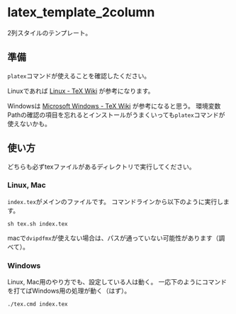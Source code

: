 # latex_template_2column
2列スタイルのテンプレート。

## 準備
`platex`コマンドが使えることを確認したください。

Linuxであれば [Linux - TeX Wiki](https://texwiki.texjp.org/?Linux) が参考になります。

Windowsは [Microsoft Windows - TeX Wiki](https://texwiki.texjp.org/?Microsoft%20Windows) が参考になると思う。
環境変数Pathの確認の項目を忘れるとインストールがうまくいっても`platex`コマンドが使えないかも。

## 使い方
どちらも必ずtexファイルがあるディレクトリで実行してください。
### Linux, Mac
`index.tex`がメインのファイルです。
コマンドラインから以下のように実行します。
```shell
sh tex.sh index.tex
```


macで`dvipdfmx`が使えない場合は、パスが通っていない可能性があります（調べて）。

### Windows
Linux, Mac用のやり方でも、設定している人は動く。
一応下のようにコマンドを打てばWindows用の処理が動く（はず）。
```shell
./tex.cmd index.tex
```
